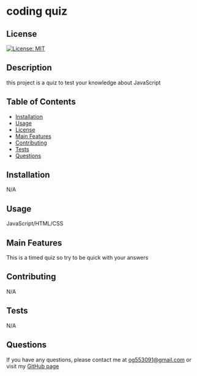  # coding quiz

  ## License
  [![License: MIT](https://img.shields.io/badge/License-MIT-yellow.svg)](https://opensource.org/licenses/MIT)

  ## Description
  this project is a quiz to test your knowledge about JavaScript

  ## Table of Contents
  * [Installation](#installation)
  * [Usage](#usage)
  * [License](#license)
  * [Main Features](#main-features)
  * [Contributing](#contributing)
  * [Tests](#tests)
  * [Questions](#questions)

  ## Installation
  N/A

  ## Usage
  JavaScript/HTML/CSS
  
  ## Main Features
  This is a timed quiz so try to be quick with your answers

  ## Contributing
  N/A

  ## Tests
  N/A

  ## Questions
  If you have any questions, please contact me at og553091@gmail.com or visit my [GitHub page](https://github.com/og553091)
  
